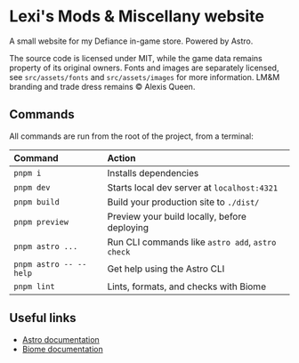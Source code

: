 # Lexi's Mods & Miscellany website
A small website for my Defiance in-game store. Powered by Astro.

The source code is licensed under MIT, while the game data remains property of its original owners. Fonts and images are separately licensed, see `src/assets/fonts` and `src/assets/images` for more information. LM&M branding and trade dress remains &copy; Alexis Queen.

## Commands
All commands are run from the root of the project, from a terminal:

| Command                | Action                                           |
| :--------------------- | :----------------------------------------------- |
| `pnpm i`               | Installs dependencies                            |
| `pnpm dev`             | Starts local dev server at `localhost:4321`      |
| `pnpm build`           | Build your production site to `./dist/`          |
| `pnpm preview`         | Preview your build locally, before deploying     |
| `pnpm astro ...`       | Run CLI commands like `astro add`, `astro check` |
| `pnpm astro -- --help` | Get help using the Astro CLI                     |
| `pnpm lint`            | Lints, formats, and checks with Biome            |

## Useful links
- [Astro documentation](https://docs.astro.build)
- [Biome documentation](https://biomejs.dev)
